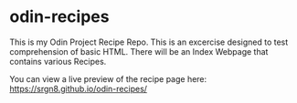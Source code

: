 # odin-recipes

This is my Odin Project Recipe Repo. This is an excercise designed to test comprehension of basic HTML. There will be an Index Webpage that contains various Recipes.

You can view a live preview of the recipe page here: https://srgn8.github.io/odin-recipes/
